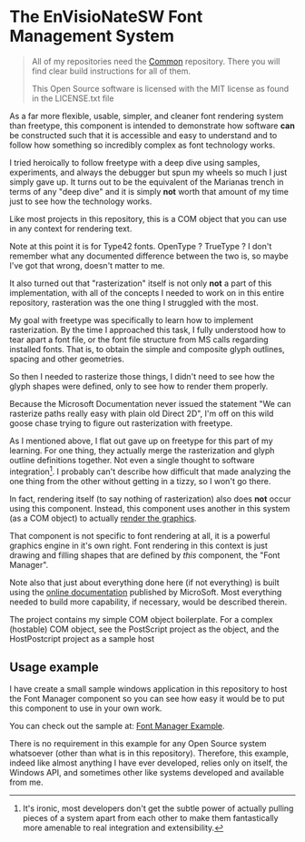 # The EnVisioNateSW Font Management System

>All of my repositories need the [Common](https://github.com/ntclark/Common) repository. There you will find clear 
build instructions for all of them.
>
>This Open Source software is licensed with the MIT license as found in the LICENSE.txt file

As a far more flexible, usable, simpler, and cleaner font rendering system than freetype, this component is intended
to demonstrate how software **can** be constructed such that it is accessible and easy to understand and to follow how something
so incredibly complex as font technology works.

I tried heroically to follow freetype with a deep dive using samples, experiments, and always the debugger
but spun my wheels so much I just simply gave up. It turns out to be the equivalent of the Marianas trench
in terms of any "deep dive" and it is simply **not** worth that amount of my time just to see how 
the technology works.

Like most projects in this repository, this is a COM object that you can use in any context for rendering text.

Note at this point it is for Type42 fonts. OpenType ? TrueType ? I don't remember what any documented difference
between the two is, so maybe I've got that wrong, doesn't matter to me.

It also turned out that "rasterization" itself is not only **not** a part of this implementation, with all of the concepts
I needed to work on in this entire repository, rasteration was the one thing I struggled with the most.

My goal with freetype was specifically to learn how to implement rasterization. By the time I approached 
this task, I fully understood how to tear apart a font file, or the font file structure from MS calls regarding
installed fonts. That is, to obtain the simple and composite glyph outlines, spacing and other geometries.

So then I needed to rasterize those things, I didn't need to see how the glyph shapes were defined, only to
see how to render them properly.

Because the Microsoft Documentation never issued the statement "We can rasterize paths really easy with plain old Direct 2D", I'm off 
on this wild goose chase trying to figure out rasterization with freetype.

As I mentioned above, I flat out gave up on freetype for this part of my learning. For one thing, they actually merge the
rasterization and glyph outline definitions together. Not even a single thought to software integration[^1]. 
I probably can't describe how difficult that made analyzing the one thing from the other without getting in a 
tizzy, so I won't go there.

In fact, rendering itself (to say nothing of rasterization) also does **not** occur using this component. 
Instead, this component uses another in this system (as a COM object) to actually [render the graphics](../EnVisioNateSW_Renderer).

That component is not specific to font rendering at all, it is a powerful graphics engine in it's own right.
Font rendering in this context is just drawing and filling shapes that are defined by *this* component, the "Font Manager".

Note also that just about everything done here (if not everything) is built using the [online documentation](https://learn.microsoft.com/en-us/typography/opentype/spec/)
published by MicroSoft. Most everything needed to build more capability, if necessary, would be described therein.

The project contains my simple COM object boilerplate. For a complex (hostable) COM object, see the PostScript project as the object, and the HostPostcript project as a sample host

## Usage example

I have create a small sample windows application in this repository to host the Font Manager component so you can see
how easy it would be to put this component to use in your own work.

You can check out the sample at: [Font Manager Example](./fontManagerDemo).

There is no requirement in this example for any Open Source system whatsoever (other than what is in this repository).
Therefore, this example, indeed like almost anything I have ever developed, relies only on itself, the Windows API, 
and sometimes other like systems developed and available from me.

[^1]: It's ironic, most developers don't get the subtle power of actually pulling pieces of a system apart 
from each other to make them fantastically more amenable to real integration and extensibility.